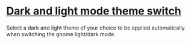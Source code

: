 # [Dark and light mode theme switch](https://github.com/florentdestremau/omapop_OS-darkmode-switch)

Select a dark and light theme of your choice to be applied automatically when switching the gnome light/dark mode.
